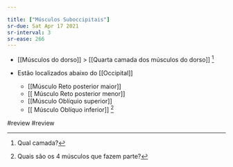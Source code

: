 ```yaml
---

title: ["Músculos Suboccipitais"]
sr-due: Sat Apr 17 2021
sr-interval: 3
sr-ease: 266
---
```


+ [[Músculos do dorso]] > [[Quarta camada dos músculos do dorso]] [^804322]

[^804322]: Qual camada?

+ Estão localizados abaixo do [[Occipital]]


	+ [[Músculo Reto posterior maior]]
	+ [[ Músculo Reto posterior menor]]
	+ [[Músculo Oblíquio superior]]
	+ [[ Músculo Oblíquo inferior]] [^695803]

[^695803]: Quais são os 4 músculos que fazem parte?

#review 
#review 
